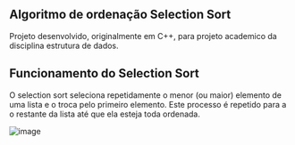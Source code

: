 ## Algoritmo de ordenação Selection Sort
Projeto desenvolvido, originalmente em C++, para projeto academico da disciplina estrutura de dados.

## Funcionamento do Selection Sort

O selection sort seleciona repetidamente o menor (ou maior) elemento de uma lista e o troca pelo primeiro elemento. Este processo é repetido para a o restante da lista até que ela esteja toda ordenada. 

![image](https://github.com/GabrielFerreiraMendes/SelectionSort/assets/14356303/c981afb1-b1a7-421a-b5e2-858b2642536f)

